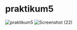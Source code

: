 # praktikum5
![praktikum5](https://user-images.githubusercontent.com/115615953/204455195-e31b5393-8f14-474b-9f58-fd4b569cf892.png)
![Screenshot (22)](https://user-images.githubusercontent.com/115615953/204456592-6f556dd4-7175-498f-84da-218cbc342d32.png)
